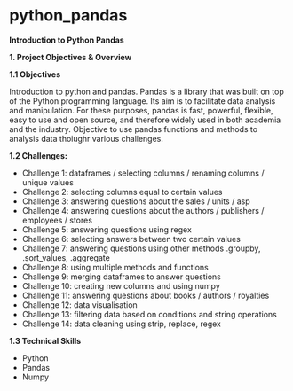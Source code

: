 # python_pandas

**Introduction to Python Pandas**

**1. Project Objectives & Overview** 

**1.1 Objectives**

Introduction to python and pandas. Pandas is a library that was built on top of the Python programming language. Its aim is to facilitate data analysis and manipulation. For these purposes, pandas is fast, powerful, flexible, easy to use and open source, and therefore widely used in both academia and the industry. Objective to use pandas functions and methods to analysis data thoiughr various challenges.  

**1.2 Challenges:** 

- Challenge 1: dataframes / selecting columns / renaming columns / unique values
- Challenge 2: selecting columns equal to certain values
- Challenge 3: answering questions about the sales / units / asp
- Challenge 4: answering questions about the authors / publishers / employees / stores
- Challenge 5: answering questions using regex 
- Challenge 6: selecting answers between two certain values
- Challenge 7: answering questions using other methods .groupby, .sort_values, .aggregate
- Challenge 8: using multiple methods and functions
- Challenge 9: merging dataframes to answer questions
- Challenge 10: creating new columns and using numpy
- Challenge 11: answering questions about books / authors / royalties
- Challenge 12: data visualisation
- Challenge 13: filtering data based on conditions and string operations
- Challenge 14: data cleaning using strip, replace, regex

**1.3 Technical Skills** 

- Python
- Pandas
- Numpy
